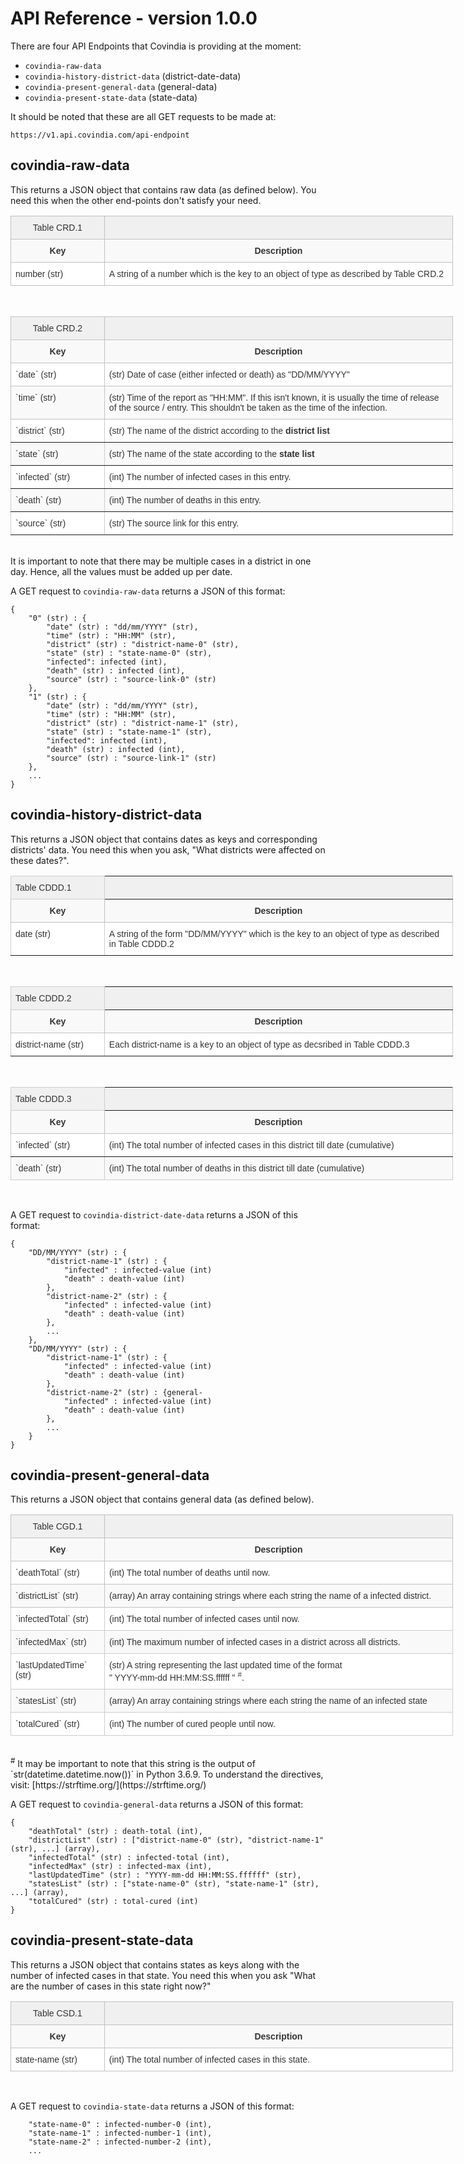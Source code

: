 # API Reference - version 1.0.0

There are four API Endpoints that Covindia is providing at the moment:

* `covindia-raw-data`
* `covindia-history-district-data` (district-date-data)
* `covindia-present-general-data` (general-data)
* `covindia-present-state-data` (state-data)

It should be noted that these are all GET requests to be made at:

`https://v1.api.covindia.com/api-endpoint`

## covindia-raw-data
This returns a JSON object that contains raw data (as defined below). You need this when the other end-points don't satisfy your need.

<table class="tg" style="undefined;table-layout: fixed; width: 708px">
<colgroup>
<col style="width: 150px">
<col style="width: 558px">
</colgroup>
	<tr>
		<th class="tg-fzdr">Table CRD.1</th>
		<th class="tg-wo29"></th>
	</tr>
	<tr>
		<td class="tg-c2b5">Key<br></td>
		<td class="tg-c2b5">Description<br></td>
	</tr>
	<tr>
		<td class="tg-wo29">number (str)<br></td>
		<td class="tg-wo29">A string of a number which is the key to an object of type as described by Table CRD.2<br></td>
	</tr>
</table>
<br>

<table class="tg" style="undefined;table-layout: fixed; width: 708px">
<colgroup>
<col style="width: 150px">
<col style="width: 558px">
</colgroup>
	<tr>
		<th class="tg-fzdr">Table CRD.2</th>
		<th class="tg-wo29"></th>
	</tr>
	<tr>
		<td class="tg-c2b5">Key<br></td>
		<td class="tg-c2b5">Description<br></td>
	</tr>
	<tr>
		<td class="tg-wo29">`date` (str)<br></td>
		<td class="tg-wo29">(str) Date of case (either infected or death) as "DD/MM/YYYY"<br></td>
	</tr>
	<tr>
		<td class="tg-7seq">`time` (str)<br></td>
		<td class="tg-7seq">(str) Time of the report as "HH:MM". If this isn't known, it is usually the time of release of the source / entry. This shouldn't be taken as the time of the infection.<br></td>
	</tr>
	<tr>
		<td class="tg-0pky">`district` (str)<br></td>
		<td class="tg-0pky">(str) The name of the district according to the <span style="font-weight:bold">district list</span><br></td>
	</tr>
	<tr>
		<td class="tg-btxf">`state` (str)<br></td>
		<td class="tg-btxf">(str) The name of the state according to the <span style="font-weight:bold">state list</span><br></td>
	</tr>
	<tr>
		<td class="tg-0pky">`infected` (str)<br></td>
		<td class="tg-0pky">(int) The number of infected cases in this entry.<br></td>
	</tr>
	<tr>
		<td class="tg-btxf">`death` (str)<br></td>
		<td class="tg-btxf">(int) The number of deaths in this entry.</td>
	</tr>
	<tr>
		<td class="tg-0pky">`source` (str)<br></td>
		<td class="tg-0pky">(str) The source link for this entry.<br></td>
	</tr>
</table>
<br>
It is important to note that there may be multiple cases in a district in one day. Hence, all the values must be added up per date.
<br>

A GET request to `covindia-raw-data` returns a JSON of this format:
```
{
	"0" (str) : {
		"date" (str) : "dd/mm/YYYY" (str),
		"time" (str) : "HH:MM" (str),
		"district" (str) : "district-name-0" (str),
		"state" (str) : "state-name-0" (str),
		"infected": infected (int),
		"death" (str) : infected (int),
		"source" (str) : "source-link-0" (str)
	},
	"1" (str) : {
		"date" (str) : "dd/mm/YYYY" (str),
		"time" (str) : "HH:MM" (str),
		"district" (str) : "district-name-1" (str),
		"state" (str) : "state-name-1" (str),
		"infected": infected (int),
		"death" (str) : infected (int),
		"source" (str) : "source-link-1" (str)
	},
	...
}
```

## covindia-history-district-data
This returns a JSON object that contains dates as keys and corresponding districts' data. You need this when you ask, "What districts were affected on these dates?".

<table class="tg" style="undefined;table-layout: fixed; width: 708px">
<colgroup>
<col style="width: 150px">
<col style="width: 558px">
</colgroup>
	<tr>
		<th class="tg-c3ow">Table CDDD.1</th>
		<th class="tg-0pky"></th>
	</tr>
	<tr>
		<td class="tg-c2b5">Key<br></td>
		<td class="tg-c2b5">Description<br></td>
	</tr>
	<tr>
		<td class="tg-0pky">date (str)<br></td>
		<td class="tg-0pky">A string of the form "DD/MM/YYYY" which is the key to an object of type as described in Table CDDD.2<br></td>
	</tr>
</table>
<br>

<table class="tg" style="undefined;table-layout: fixed; width: 708px">
<colgroup>
<col style="width: 150px">
<col style="width: 558px">
</colgroup>
	<tr>
		<th class="tg-c3ow">Table CDDD.2</th>
		<th class="tg-0pky"></th>
	</tr>
	<tr>
		<td class="tg-c2b5">Key<br></td>
		<td class="tg-c2b5">Description<br></td>
	</tr>
	<tr>
		<td class="tg-0pky">district-name (str)<br></td>
		<td class="tg-0pky"><span style="font-weight:normal">Each district-name is a key to an object of type as decsribed in Table CDDD.3</span><br></td>
	</tr>
</table>
<br>

<table class="tg" style="undefined;table-layout: fixed; width: 708px">
<colgroup>
<col style="width: 150px">
<col style="width: 558px">
</colgroup>
	<tr>
		<th class="tg-c3ow">Table CDDD.3</th>
		<th class="tg-0pky"></th>
	</tr>
	<tr>
		<td class="tg-c2b5">Key<br></td>
		<td class="tg-c2b5">Description<br></td>
	</tr>
	<tr>
		<td class="tg-0pky">`infected` (str)</td>
		<td class="tg-0pky">(int) The total number of infected cases in this district till date (cumulative)<br></td>
	</tr>
	<tr>
		<td class="tg-buh4">`death` (str)<br></td>
		<td class="tg-buh4">(int) The total number of deaths in this district till date (cumulative)<br></td>
	</tr>
</table>

<br>

A GET request to `covindia-district-date-data` returns a JSON of this format:
```
{
	"DD/MM/YYYY" (str) : {
		"district-name-1" (str) : {
			"infected" : infected-value (int)
			"death" : death-value (int)
		},
		"district-name-2" (str) : {
			"infected" : infected-value (int)
			"death" : death-value (int)
		},
		...
	},
	"DD/MM/YYYY" (str) : {
		"district-name-1" (str) : {
			"infected" : infected-value (int)
			"death" : death-value (int)
		},
		"district-name-2" (str) : {general-
			"infected" : infected-value (int)
			"death" : death-value (int)
		},
		...
	}
}
```

## covindia-present-general-data
This returns a JSON object that contains general data (as defined below).


<table class="tg" style="undefined;table-layout: fixed; width: 708px">
<colgroup>
<col style="width: 150px">
<col style="width: 558px">
</colgroup>
	<tr>
		<th class="tg-fzdr">Table CGD.1</th>
		<th class="tg-wo29"></th>
	</tr>
	<tr>
		<td class="tg-c2b5">Key<br></td>
		<td class="tg-c2b5">Description<br></td>
	</tr>
	<tr>
		<td class="tg-wo29">`deathTotal` (str)<br></td>
		<td class="tg-wo29">(int) The total number of deaths until now.<br></td>
	</tr>
	<tr>
		<td class="tg-7seq">`districtList` (str)<br></td>
		<td class="tg-7seq">(array) An array containing strings where each string the name of a infected district.<br></td>
	</tr>
	<tr>
		<td class="tg-0lax">`infectedTotal` (str)<br></td>
		<td class="tg-0lax">(int) The total number of infected cases until now.<br></td>
	</tr>
	<tr>
		<td class="tg-buh4">`infectedMax` (str)<br></td>
		<td class="tg-buh4">(int) The maximum number of infected cases in a district across all districts.<br></td>
	</tr>
	<tr>
		<td class="tg-0lax">`lastUpdatedTime` (str)<br></td>
		<td class="tg-0lax">(str) A string representing the last updated time of the format<br> " YYYY-mm-dd HH:MM:SS.ffffff " <sup>#</sup>.<br></td>
	</tr>
	<tr>
		<td class="tg-buh4">`statesList` (str)<br></td>
		<td class="tg-buh4">(array) An array containing strings where each string the name of an infected state</td>
	</tr>
	<tr>
		<td class="tg-0lax">`totalCured` (str)<br></td>
		<td class="tg-0lax">(int) The number of cured people until now.<br></td>
	</tr>
</table>
<br>
<sup>#</sup> It may be important to note that this string is the output of `str(datetime.datetime.now())` in Python 3.6.9. To understand the directives, visit:
[https://strftime.org/](https://strftime.org/)


A GET request to `covindia-general-data` returns a JSON of this format:
```
{
	"deathTotal" (str) : death-total (int),
	"districtList" (str) : ["district-name-0" (str), "district-name-1" (str), ...] (array),
	"infectedTotal" (str) : infected-total (int),
	"infectedMax" (str) : infected-max (int),
	"lastUpdatedTime" (str) : "YYYY-mm-dd HH:MM:SS.ffffff" (str),
	"statesList" (str) : ["state-name-0" (str), "state-name-1" (str), ...] (array),
	"totalCured" (str) : total-cured (int)
}
```

## covindia-present-state-data
This returns a JSON object that contains states as keys along with the number of infected cases in that state. You need this when you
ask "What are the number of cases in this state right now?"

<table class="tg" style="undefined;table-layout: fixed; width: 708px">
<colgroup>
<col style="width: 150px">
<col style="width: 558px">
</colgroup>
	<tr>
		<th class="tg-fzdr">Table CSD.1</th>
		<th class="tg-wo29"></th>
	</tr>
	<tr>
		<td class="tg-c2b5">Key<br></td>
		<td class="tg-c2b5">Description<br></td>
	</tr>
	<tr>
		<td class="tg-wo29">state-name (str)<br></td>
		<td class="tg-wo29">(int) The total number of infected cases in this state.<br></td>
	</tr>
</table>
<br>

A GET request to `covindia-state-data` returns a JSON of this format:
```
	"state-name-0" : infected-number-0 (int),
	"state-name-1" : infected-number-1 (int),
	"state-name-2" : infected-number-2 (int),
	...
```

<style type="text/css">
	.tg {border-collapse:collapse;border-spacing:0;border-color:#ccc;text-align:justify;}
	.tg td{font-family: sans-serif;font-size:14px;padding:10px 7px;border-style:solid;border-width:1px;overflow:hidden;word-break:normal;border-color:#ccc;color:#333;background-color:#fff;}
	.tg th{font-family: sans-serif;font-size:14px;font-weight:normal;padding:10px 7px;border-style:solid;border-width:1px;overflow:hidden;word-break:normal;border-color:#ccc;color:#333;background-color:#f0f0f0;}
	.tg .tg-c2b5{background-color:#f9f9f9;font-weight:bold;border-color:#c0c0c0;text-align:center;vertical-align:top}
	.tg .tg-buh4{background-color:#f9f9f9;text-align:left;vertical-align:top}
	.tg .tg-fzdr{border-color:#c0c0c0;text-align:center;vertical-align:top}
	.tg .tg-wo29{border-color:#c0c0c0;text-align:left;vertical-align:top}
	.tg .tg-7seq{background-color:#f9f9f9;border-color:#c0c0c0;text-align:left;vertical-align:top}
	.tg .tg-0lax{text-align:left;vertical-align:top}
	.tg .tg-0pky{border-color:inherit;text-align:left;vertical-align:top}
	.tg .tg-btxf{background-color:#f9f9f9;border-color:inherit;text-align:left;vertical-align:top}
</style>
